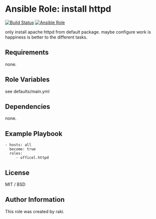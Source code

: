 Ansible Role: install httpd
=========

[![Build Status](https://travis-ci.org/officel/ansible-role-httpd.svg?branch=master)](https://travis-ci.org/officel/ansible-role-httpd)
[![Ansible Role](https://img.shields.io/badge/galaxy-officel.httpd-blue.svg?maxAge=2592000)](https://galaxy.ansible.com/officel/httpd/)

only install apache httpd from default package.
maybe configure work is happiness is better to the different tasks.

Requirements
------------

none.

Role Variables
--------------

see defaults/main.yml

Dependencies
------------

none.

Example Playbook
----------------

    - hosts: all
      become: true
      roles:
         - officel.httpd

License
-------

MIT / BSD


Author Information
------------------

This role was created by raki.
